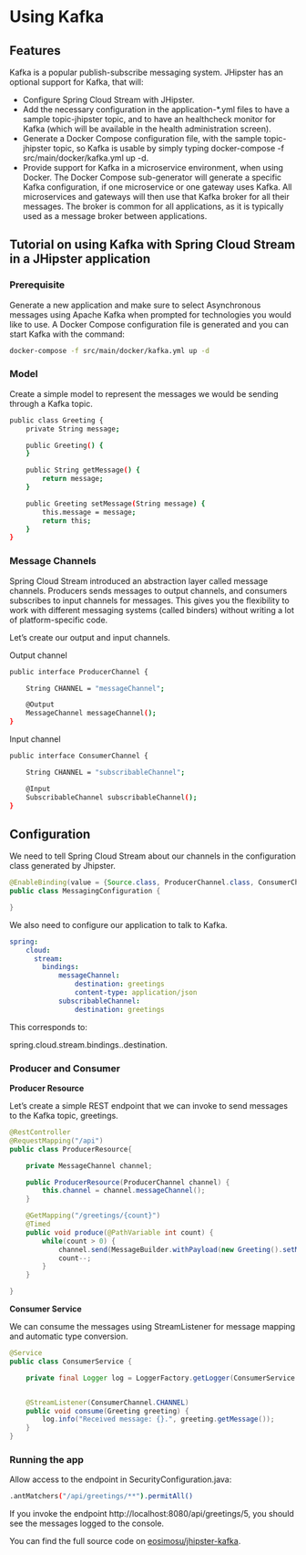 # Using Kafka

## Features
Kafka is a popular publish-subscribe messaging system. JHipster has an optional support for Kafka, that will:

* Configure Spring Cloud Stream with JHipster.
* Add the necessary configuration in the application-*.yml files to have a sample topic-jhipster topic, and to have an healthcheck monitor for Kafka (which will be available in the health administration screen).
* Generate a Docker Compose configuration file, with the sample topic-jhipster topic, so Kafka is usable by simply typing docker-compose -f src/main/docker/kafka.yml up -d.
* Provide support for Kafka in a microservice environment, when using Docker. The Docker Compose sub-generator will generate a specific Kafka configuration, if one microservice or one gateway uses Kafka. All microservices and gateways will then use that Kafka broker for all their messages. The broker is common for all applications, as it is typically used as a message broker between applications.

## Tutorial on using Kafka with Spring Cloud Stream in a JHipster application
### Prerequisite
Generate a new application and make sure to select Asynchronous messages using Apache Kafka when prompted for technologies you would like to use. A Docker Compose configuration file is generated and you can start Kafka with the command:

```bash
docker-compose -f src/main/docker/kafka.yml up -d
```

### Model
Create a simple model to represent the messages we would be sending through a Kafka topic.

```bash
public class Greeting {
    private String message;

    public Greeting() {
    }

    public String getMessage() {
        return message;
    }

    public Greeting setMessage(String message) {
        this.message = message;
        return this;
    }
}
```

### Message Channels
Spring Cloud Stream introduced an abstraction layer called message channels. Producers sends messages to output channels, and consumers subscribes to input channels for messages. This gives you the flexibility to work with different messaging systems (called binders) without writing a lot of platform-specific code.

Let’s create our output and input channels.

Output channel
```bash
public interface ProducerChannel {

    String CHANNEL = "messageChannel";

    @Output
    MessageChannel messageChannel();
}
```
Input channel
```bash
public interface ConsumerChannel {

    String CHANNEL = "subscribableChannel";

    @Input
    SubscribableChannel subscribableChannel();
}
```

## Configuration
We need to tell Spring Cloud Stream about our channels in the configuration class generated by Jhipster.
```java
@EnableBinding(value = {Source.class, ProducerChannel.class, ConsumerChannel.class})
public class MessagingConfiguration {

}
```
We also need to configure our application to talk to Kafka.
```yaml
spring:
    cloud:
      stream:
        bindings:
            messageChannel:
                destination: greetings
                content-type: application/json
            subscribableChannel:
                destination: greetings
```

This corresponds to:

spring.cloud.stream.bindings.<channelName>.destination.<topic>

### Producer and Consumer
**Producer Resource**

Let’s create a simple REST endpoint that we can invoke to send messages to the Kafka topic, greetings.

```java
@RestController
@RequestMapping("/api")
public class ProducerResource{

    private MessageChannel channel;

    public ProducerResource(ProducerChannel channel) {
        this.channel = channel.messageChannel();
    }

    @GetMapping("/greetings/{count}")
    @Timed
    public void produce(@PathVariable int count) {
        while(count > 0) {
            channel.send(MessageBuilder.withPayload(new Greeting().setMessage("Hello world!: " + count)).build());
            count--;
        }
    }

}
```

**Consumer Service**

We can consume the messages using StreamListener for message mapping and automatic type conversion.

```java
@Service
public class ConsumerService {

    private final Logger log = LoggerFactory.getLogger(ConsumerService.class);


    @StreamListener(ConsumerChannel.CHANNEL)
    public void consume(Greeting greeting) {
        log.info("Received message: {}.", greeting.getMessage());
    }
}
```

### Running the app
Allow access to the endpoint in SecurityConfiguration.java:
```bash
.antMatchers("/api/greetings/**").permitAll()
```
If you invoke the endpoint http://localhost:8080/api/greetings/5, you should see the messages logged to the console.

You can find the full source code on [eosimosu/jhipster-kafka](https://github.com/eosimosu/jhipster-kafka).

